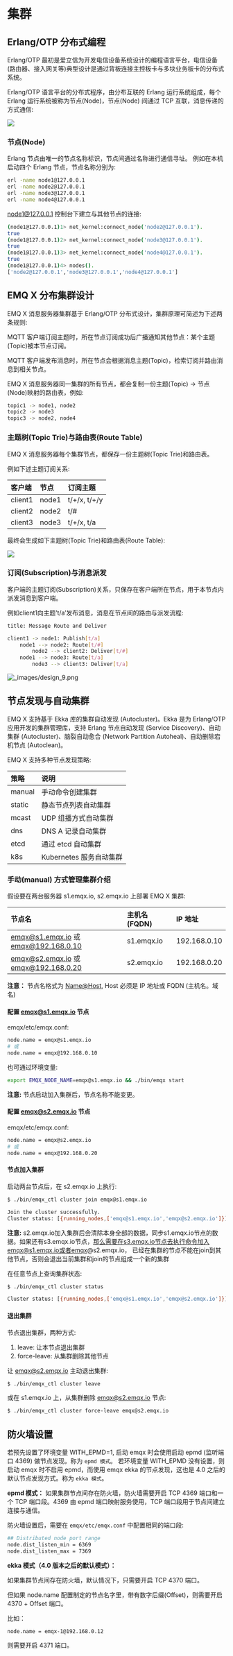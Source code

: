 # 集群

## Erlang/OTP 分布式编程

Erlang/OTP 最初是爱立信为开发电信设备系统设计的编程语言平台，电信设备\(路由器、接入网关等\)典型设计是通过背板连接主控板卡与多块业务板卡的分布式系统。

Erlang/OTP 语言平台的分布式程序，由分布互联的 Erlang 运行系统组成，每个 Erlang 运行系统被称为节点\(Node\)，节点\(Node\) 间通过 TCP 互联，消息传递的方式通信:

![](https://docs.emqx.net/broker/v3/cn/_images/cluster_1.png)

### 节点\(Node\)

Erlang 节点由唯一的节点名称标识，节点间通过名称进行通信寻址。 例如在本机启动四个 Erlang 节点，节点名称分别为:

```bash
erl -name node1@127.0.0.1
erl -name node2@127.0.0.1
erl -name node3@127.0.0.1
erl -name node4@127.0.0.1
```

node1@127.0.0.1 控制台下建立与其他节点的连接:

```bash
(node1@127.0.0.1)1> net_kernel:connect_node('node2@127.0.0.1').
true
(node1@127.0.0.1)2> net_kernel:connect_node('node3@127.0.0.1').
true
(node1@127.0.0.1)3> net_kernel:connect_node('node4@127.0.0.1').
true
(node1@127.0.0.1)4> nodes().
['node2@127.0.0.1','node3@127.0.0.1','node4@127.0.0.1']
```

## EMQ X 分布集群设计

EMQ X 消息服务器集群基于 Erlang/OTP 分布式设计，集群原理可简述为下述两条规则:

MQTT 客户端订阅主题时，所在节点订阅成功后广播通知其他节点：某个主题\(Topic\)被本节点订阅。

MQTT 客户端发布消息时，所在节点会根据消息主题\(Topic\)，检索订阅并路由消息到相关节点。

EMQ X 消息服务器同一集群的所有节点，都会复制一份主题\(Topic\) -&gt; 节点\(Node\)映射的路由表，例如:

```bash
topic1 -> node1, node2
topic2 -> node3
topic3 -> node2, node4
```

### 主题树\(Topic Trie\)与路由表\(Route Table\)

EMQ X 消息服务器每个集群节点，都保存一份主题树\(Topic Trie\)和路由表。

例如下述主题订阅关系:

| 客户端 | 节点 | 订阅主题 |
| :--- | :--- | :--- |
| client1 | node1 | t/+/x, t/+/y |
| client2 | node2 | t/\# |
| client3 | node3 | t/+/x, t/a |

最终会生成如下主题树\(Topic Trie\)和路由表\(Route Table\):

![](https://docs.emqx.net/broker/v3/cn/_images/cluster_2.png)

### 订阅\(Subscription\)与消息派发

客户端的主题订阅\(Subscription\)关系，只保存在客户端所在节点，用于本节点内派发消息到客户端。

例如client1向主题’t/a’发布消息，消息在节点间的路由与派发流程:

```bash
title: Message Route and Deliver

client1 -> node1: Publish[t/a]
    node1 --> node2: Route[t/#]
        node2 --> client2: Deliver[t/#]
    node1 --> node3: Route[t/a]
        node3 --> client3: Deliver[t/a]
```

![\_images/design\_9.png](https://docs.emqx.net/broker/v3/cn/_images/design_9.png)

## 节点发现与自动集群

EMQ X 支持基于 Ekka 库的集群自动发现 \(Autocluster\)。Ekka 是为 Erlang/OTP 应用开发的集群管理库，支持 Erlang 节点自动发现 \(Service Discovery\)、自动集群 \(Autocluster\)、脑裂自动愈合 \(Network Partition Autoheal\)、自动删除宕机节点 \(Autoclean\)。

EMQ X 支持多种节点发现策略:

| 策略 | 说明 |
| :--- | :--- |
| manual | 手动命令创建集群 |
| static | 静态节点列表自动集群 |
| mcast | UDP 组播方式自动集群 |
| dns | DNS A 记录自动集群 |
| etcd | 通过 etcd 自动集群 |
| k8s | Kubernetes 服务自动集群 |

### 手动\(manual\) 方式管理集群介绍

假设要在两台服务器 s1.emqx.io, s2.emqx.io 上部署 EMQ X 集群:

| 节点名 | 主机名 \(FQDN\) | IP 地址 |
| :--- | :--- | :--- |
| emqx@s1.emqx.io 或 emqx@192.168.0.10 | s1.emqx.io | 192.168.0.10 |
| emqx@s2.emqx.io 或 emqx@192.168.0.20 | s2.emqx.io | 192.168.0.20 |

**注意：** 节点名格式为 [Name@Host](mailto:Name@Host), Host 必须是 IP 地址或 FQDN \(主机名。域名\)

#### 配置 emqx@s1.emqx.io 节点

emqx/etc/emqx.conf:

```bash
node.name = emqx@s1.emqx.io
# 或
node.name = emqx@192.168.0.10
```

也可通过环境变量:

```bash
export EMQX_NODE_NAME=emqx@s1.emqx.io && ./bin/emqx start
```

**注意:** 节点启动加入集群后，节点名称不能变更。

#### 配置 emqx@s2.emqx.io 节点

emqx/etc/emqx.conf:

```bash
node.name = emqx@s2.emqx.io
# 或
node.name = emqx@192.168.0.20
```

#### 节点加入集群

启动两台节点后，在 s2.emqx.io 上执行:

```bash
$ ./bin/emqx_ctl cluster join emqx@s1.emqx.io

Join the cluster successfully.
Cluster status: [{running_nodes,['emqx@s1.emqx.io','emqx@s2.emqx.io']}]
```

**注意:** s2.emqx.io加入集群后会清除本身全部的数据，同步s1.emqx.io节点的数据。如果还有s3.emqx.io节点，那么需要在s3.emqx.io节点去执行命令加入emqx@s1.emqx.io或者emqx@s2.emqx.io， 已经在集群的节点不能在join到其他节点，否则会退出当前集群和join的节点组成一个新的集群

在任意节点上查询集群状态:

```bash
$ ./bin/emqx_ctl cluster status

Cluster status: [{running_nodes,['emqx@s1.emqx.io','emqx@s2.emqx.io']}]
```

#### 退出集群

节点退出集群，两种方式:

1. leave: 让本节点退出集群
2. force-leave: 从集群删除其他节点

让 emqx@s2.emqx.io 主动退出集群:

```bash
$ ./bin/emqx_ctl cluster leave
```

或在 s1.emqx.io 上，从集群删除 emqx@s2.emqx.io 节点:

```bash
$ ./bin/emqx_ctl cluster force-leave emqx@s2.emqx.io
```

## 防火墙设置

若预先设置了环境变量 WITH\_EPMD=1, 启动 emqx 时会使用启动 epmd \(监听端口 4369\) 做节点发现。称为 `epmd 模式`。 若环境变量 WITH\_EPMD 没有设置，则启动 emqx 时不启用 epmd，而使用 emqx ekka 的节点发现，这也是 4.0 之后的默认节点发现方式。称为 `ekka 模式`。

**epmd 模式：** 如果集群节点间存在防火墙，防火墙需要开启 TCP 4369 端口和一个 TCP 端口段。4369 由 epmd 端口映射服务使用，TCP 端口段用于节点间建立连接与通信。

防火墙设置后，需要在 `emqx/etc/emqx.conf` 中配置相同的端口段:

```bash
## Distributed node port range
node.dist_listen_min = 6369
node.dist_listen_max = 7369
```

**ekka 模式（4.0 版本之后的默认模式）：**

如果集群节点间存在防火墙，默认情况下，只需要开启 TCP 4370 端口。

但如果 node.name 配置制定的节点名字里，带有数字后缀\(Offset\)，则需要开启 4370 + Offset 端口。

比如：

```text
node.name = emqx-1@192.168.0.12
```

则需要开启 4371 端口。

